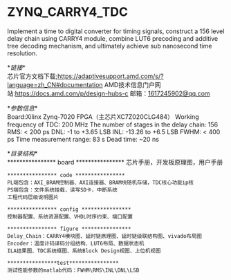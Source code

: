 # ZYNQ_CARRY4_TDC
Implement a time to digital converter for timing signals, construct a 156 level delay chain using CARRY4 module, combine LUT6 precoding and additive tree decoding mechanism, and ultimately achieve sub nanosecond time resolution.

\**链接**\
	芯片官方文档下载;https://adaptivesupport.amd.com/s/?language=zh_CN#documentation
	AMD技术信息门户网站:https://docs.amd.com/p/design-hubs-c
	邮箱：1617245902@qq.com


\**参数信息**\
	Board:Xilinx Zynq-7020 FPGA（主芯片XC7Z020CLG484）
	Working frequency of TDC: 200 MHz
	The number of stages in the delay chain: 156 
	RMS: < 200 ps
	DNL: -1 to +3.65 LSB
	INL: -13.26 to +6.5 LSB
	FWHM: < 400 ps
	Time measurement range: 83 s
	Dead time: ~20 ns


\**目录结构**\
	**************** board ****************
	芯片手册，开发板原理图，用户手册

	**************** code ****************
	PL端包含：AXI_BRAM控制器、AXI连接器、BRAM块随机存储，TDC核心功能ip核
	PS端包含：文件系统挂载，读写SD卡，中断系统
	工程代码层级说明图片

	**************** config ****************
	控制器配置、系统资源配置、VHDL时序约束、端口配置

	**************** figure ****************
	Delay_Chain：CARRY4模块图、延时链原理图、延时链级联结构图、vivado布局图
	Encoder：温度计码译码分组结构、LUT6布局、数据状态机
	ILA结果图、TDC系统框图、系统Block Design视图、上位机视图

	****************test****************
	测试性能参数的matlab代码：FWHM\RMS\INL\DNL\LSB
